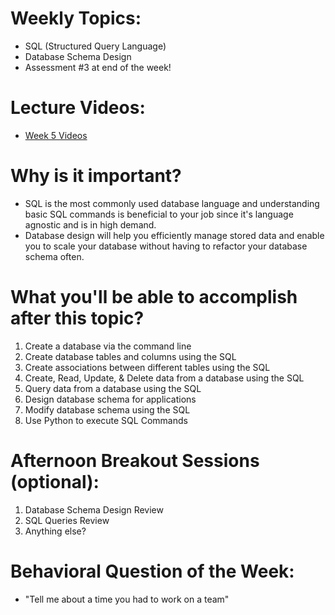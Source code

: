 # Weekly Topics:
- SQL (Structured Query Language)
- Database Schema Design
- Assessment #3 at end of the week!

# Lecture Videos:
- [Week 5 Videos](https://www.youtube.com/watch?v=YdHtJL9hmnM&list=PLu0CiQ7bzwERjYlpuhlVdSBFadxvVwsCt)

# Why is it important?
- SQL is the most commonly used database language and understanding basic SQL commands is beneficial to your job since it's language agnostic and is in high demand.
- Database design will help you efficiently manage stored data and enable you to scale your database without having to refactor your database schema often.

# What you'll be able to accomplish after this topic?
1. Create a database via the command line
2. Create database tables and columns using the SQL
3. Create associations between different tables using the SQL
4. Create, Read, Update, & Delete data from a database using the SQL
5. Query data from a database using the SQL
6. Design database schema for applications
7. Modify database schema using the SQL
8. Use Python to execute SQL Commands

# Afternoon Breakout Sessions (optional):
1. Database Schema Design Review
2. SQL Queries Review
3. Anything else?

# Behavioral Question of the Week:
- "Tell me about a time you had to work on a team"
